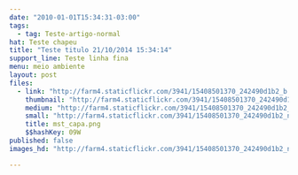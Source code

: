 ```yaml
---
date: "2010-01-01T15:34:31-03:00"
tags:
  - tag: Teste-artigo-normal
hat: Teste chapeu
title: "Teste titulo 21/10/2014 15:34:14"
support_line: Teste linha fina
menu: meio ambiente
layout: post
files:
  - link: "http://farm4.staticflickr.com/3941/15408501370_242490d1b2_b.jpg"
    thumbnail: "http://farm4.staticflickr.com/3941/15408501370_242490d1b2_t.jpg"
    medium: "http://farm4.staticflickr.com/3941/15408501370_242490d1b2_z.jpg"
    small: "http://farm4.staticflickr.com/3941/15408501370_242490d1b2_n.jpg"
    title: mst_capa.png
    $$hashKey: 09W
published: false
images_hd: "http://farm4.staticflickr.com/3941/15408501370_242490d1b2_n.jpg"

---
```

